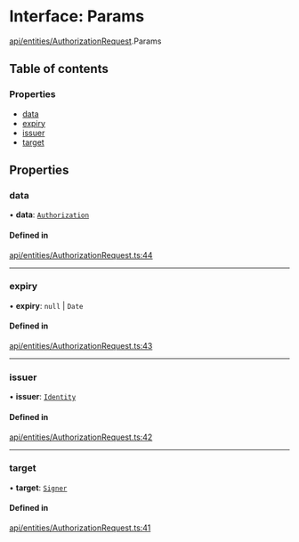 # Interface: Params

[api/entities/AuthorizationRequest](../wiki/api.entities.AuthorizationRequest).Params

## Table of contents

### Properties

- [data](../wiki/api.entities.AuthorizationRequest.Params#data)
- [expiry](../wiki/api.entities.AuthorizationRequest.Params#expiry)
- [issuer](../wiki/api.entities.AuthorizationRequest.Params#issuer)
- [target](../wiki/api.entities.AuthorizationRequest.Params#target)

## Properties

### data

• **data**: [`Authorization`](../wiki/types#authorization)

#### Defined in

[api/entities/AuthorizationRequest.ts:44](https://github.com/PolymeshAssociation/polymesh-sdk/blob/2d3ac2ae/src/api/entities/AuthorizationRequest.ts#L44)

___

### expiry

• **expiry**: ``null`` \| `Date`

#### Defined in

[api/entities/AuthorizationRequest.ts:43](https://github.com/PolymeshAssociation/polymesh-sdk/blob/2d3ac2ae/src/api/entities/AuthorizationRequest.ts#L43)

___

### issuer

• **issuer**: [`Identity`](../wiki/api.entities.Identity.Identity)

#### Defined in

[api/entities/AuthorizationRequest.ts:42](https://github.com/PolymeshAssociation/polymesh-sdk/blob/2d3ac2ae/src/api/entities/AuthorizationRequest.ts#L42)

___

### target

• **target**: [`Signer`](../wiki/types#signer)

#### Defined in

[api/entities/AuthorizationRequest.ts:41](https://github.com/PolymeshAssociation/polymesh-sdk/blob/2d3ac2ae/src/api/entities/AuthorizationRequest.ts#L41)
